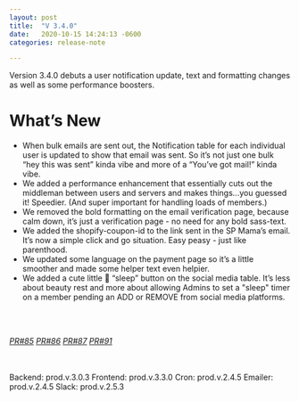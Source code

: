 ```yaml
---
layout: post
title:  "V 3.4.0"
date:   2020-10-15 14:24:13 -0600
categories: release-note

---
```

Version 3.4.0 debuts a user notification update, text and formatting changes as well as some performance boosters. 

# What’s New
- When bulk emails are sent out, the Notification table for each individual user is updated to show that email was sent. So it’s not just one bulk “hey this was sent” kinda vibe and more of a “You’ve got mail!” kinda vibe. 
- We added a performance enhancement that essentially cuts out the middleman between users and servers and makes things...you guessed it! Speedier. (And super important for handling loads of members.) 
- We removed the bold formatting on the email verification page, because calm down, it’s just a verification page - no need for any bold sass-text. 
- We added the shopify-coupon-id to the link sent in the SP Mama’s email. It’s now a simple click and go situation. Easy peasy - just like parenthood. 
- We updated some language on the payment page so it’s a little smoother and made some helper text even helpier.  
- We added a cute little 🌙 “sleep”  button on the social media table. It’s less about beauty rest and more about allowing Admins to set a "sleep" timer on a member pending an ADD or REMOVE from social media platforms. 


<br/><br/>


*[PR#85](https://github.com/streetparking/my-streetparking/pull/85)* *[PR#86](https://github.com/streetparking/my-streetparking/pull/86)* *[PR#87](https://github.com/streetparking/my-streetparking/pull/87)* 
*[PR#91](https://github.com/streetparking/my-streetparking/pull/91#issue-500409529)*

<br/><br/>
Backend: prod.v.3.0.3
Frontend: prod.v.3.3.0
Cron: prod.v.2.4.5
Emailer: prod.v.2.4.5
Slack: prod.v.2.5.3